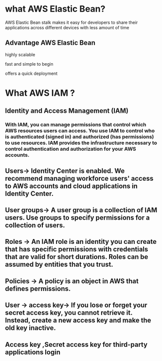 # what AWS Elastic Bean?

AWS Elastic Bean stalk makes it easy
for developers to share their
applications across different devices
with less amount of time

## Advantage AWS Elastic Bean

highly scalable

fast and simple to begin

offers a quick deployment 



# What AWS IAM ?  

## Identity and Access Management (IAM)
 ### With IAM, you can manage permissions that control which AWS resources users can access. You use IAM to control who is authenticated (signed in) and authorized (has permissions) to use resources. IAM provides the infrastructure necessary to control authentication and authorization for your AWS accounts.


 ## Users-> Identity Center is enabled. We recommend managing workforce users' access to AWS accounts and cloud applications in Identity Center.


 ## User groups-> A user group is a collection of IAM users. Use groups to specify permissions for a collection of users.

 ## Roles -> An IAM role is an identity you can create that has specific permissions with credentials that are valid for short durations. Roles can be assumed by entities that you trust.

 ## Policies -> A policy is an object in AWS that defines permissions.
  
## User -> access key-> If you lose or forget your secret access key, you cannot retrieve it. Instead, create a new access key and make the old key inactive.

## Access key ,Secret access key for third-party applications login
